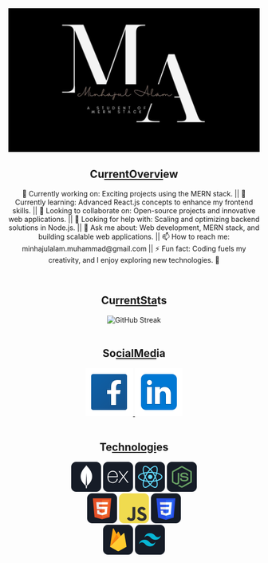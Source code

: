 <img src="https://raw.githubusercontent.com/m-minhajul-alam/m-minhajul-alam/main/assets/banner/minhaul_alam_banner.jpg" alt="Muhammad Minhajul Alam github banner" />

<br>
<h2 align="center">Cu<ins>rrentOvervi</ins>ew</h2>
 
<p align="center">🔭 Currently working on: Exciting projects using the MERN stack. || 🌱 Currently learning: Advanced React.js concepts to enhance my frontend skills. || 👯 Looking to collaborate on: Open-source projects and innovative web applications. || 🤔 Looking for help with: Scaling and optimizing backend solutions in Node.js. || 💬 Ask me about: Web development, MERN stack, and building scalable web applications. || 📫 How to reach me: minhajulalam.muhammad@gmail.com || ⚡ Fun fact: Coding fuels my creativity, and I enjoy exploring new technologies. 🚀</p>

<br>
<h2 align="center">Cu<ins>rrentSta</ins>ts</h2>

<div align="center">
<img width="70%" src="https://github-readme-streak-stats.herokuapp.com?user=m-minhajul-alam&theme=dark&hide_border=true&border_radius=0&date_format=j%20M%5B%20Y%5D&card_width=502" alt="GitHub Streak" />
</div>

<br>
<h2 align="center">So<ins>cialMed</ins>ia</h2>
 
<div align="center">
<a href="https://www.facebook.com/profile.php?id=100076427079652">
<img src="https://raw.githubusercontent.com/m-minhajul-alam/m-minhajul-alam/86271efdaa79360b1db6c98c4c8dcc3995c019c0/assets/icons/social-icons/facebook.svg"/>
</a>
<a href="https://www.linkedin.com/in/muhammad-minhajul-alam-b66767256/">
<img src="https://raw.githubusercontent.com/m-minhajul-alam/m-minhajul-alam/86271efdaa79360b1db6c98c4c8dcc3995c019c0/assets/icons/social-icons/linkedin.svg"/>
</a>
</div>

<br>
<h2 align="center">Te<ins>chnologi</ins>es</h2>

<div align="center">
<img src="https://raw.githubusercontent.com/m-minhajul-alam/m-minhajul-alam/main/assets/icons/mongo.png"/>
<img src="https://raw.githubusercontent.com/m-minhajul-alam/m-minhajul-alam/main/assets/icons/express.png"/>
<img src="https://raw.githubusercontent.com/m-minhajul-alam/m-minhajul-alam/main/assets/icons/react.png"/>
<img src="https://raw.githubusercontent.com/m-minhajul-alam/m-minhajul-alam/main/assets/icons/node.png"/>
</div>
<div align="center">
<img src="https://raw.githubusercontent.com/m-minhajul-alam/m-minhajul-alam/main/assets/icons/HTML.png"/>
<img src="https://raw.githubusercontent.com/m-minhajul-alam/m-minhajul-alam/main/assets/icons/JavaScript.png"/>
<img src="https://raw.githubusercontent.com/m-minhajul-alam/m-minhajul-alam/main/assets/icons/css.png"/>
</div>
<div align="center">
<img src="https://raw.githubusercontent.com/m-minhajul-alam/m-minhajul-alam/main/assets/icons/firebase.png"/>
<img src="https://raw.githubusercontent.com/m-minhajul-alam/m-minhajul-alam/main/assets/icons/tailwind.png"/>
</div>




<!-- - 🔭 I’m currently working on ...
- 🌱 I’m currently learning ...
- 👯 I’m looking to collaborate on ...
- 🤔 I’m looking for help with ...
- 💬 Ask me about ...
- 📫 How to reach me: ...
- 😄 Pronouns: ...
- ⚡ Fun fact: ...  -->
